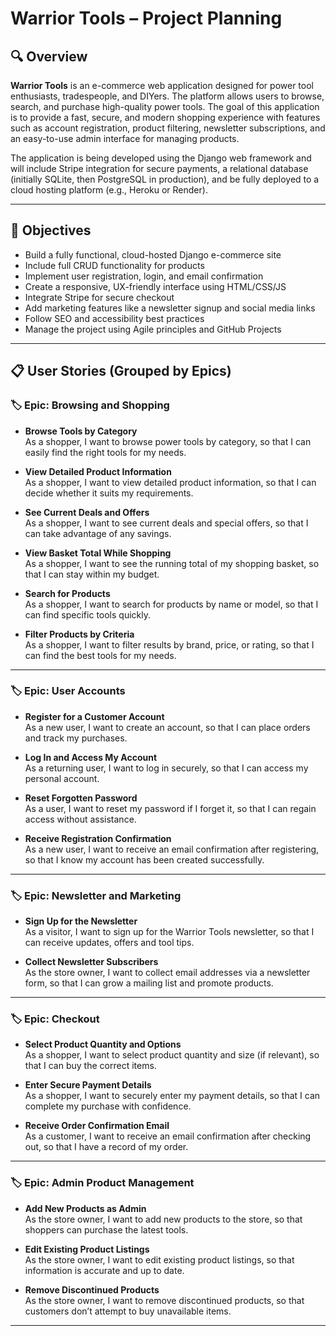 # Warrior Tools – Project Planning

## 🔍 Overview

**Warrior Tools** is an e-commerce web application designed for power tool enthusiasts, tradespeople, and DIYers. The platform allows users to browse, search, and purchase high-quality power tools. The goal of this application is to provide a fast, secure, and modern shopping experience with features such as account registration, product filtering, newsletter subscriptions, and an easy-to-use admin interface for managing products.

The application is being developed using the Django web framework and will include Stripe integration for secure payments, a relational database (initially SQLite, then PostgreSQL in production), and be fully deployed to a cloud hosting platform (e.g., Heroku or Render).

---

## 🎯 Objectives

- Build a fully functional, cloud-hosted Django e-commerce site
- Include full CRUD functionality for products
- Implement user registration, login, and email confirmation
- Create a responsive, UX-friendly interface using HTML/CSS/JS
- Integrate Stripe for secure checkout
- Add marketing features like a newsletter signup and social media links
- Follow SEO and accessibility best practices
- Manage the project using Agile principles and GitHub Projects

---

## 📋 User Stories (Grouped by Epics)

### 🏷 Epic: Browsing and Shopping

- **Browse Tools by Category**  
  As a shopper, I want to browse power tools by category, so that I can easily find the right tools for my needs.

- **View Detailed Product Information**  
  As a shopper, I want to view detailed product information, so that I can decide whether it suits my requirements.

- **See Current Deals and Offers**  
  As a shopper, I want to see current deals and special offers, so that I can take advantage of any savings.

- **View Basket Total While Shopping**  
  As a shopper, I want to see the running total of my shopping basket, so that I can stay within my budget.

- **Search for Products**  
  As a shopper, I want to search for products by name or model, so that I can find specific tools quickly.

- **Filter Products by Criteria**  
  As a shopper, I want to filter results by brand, price, or rating, so that I can find the best tools for my needs.

---

### 🏷 Epic: User Accounts

- **Register for a Customer Account**  
  As a new user, I want to create an account, so that I can place orders and track my purchases.

- **Log In and Access My Account**  
  As a returning user, I want to log in securely, so that I can access my personal account.

- **Reset Forgotten Password**  
  As a user, I want to reset my password if I forget it, so that I can regain access without assistance.

- **Receive Registration Confirmation**  
  As a new user, I want to receive an email confirmation after registering, so that I know my account has been created successfully.

---

### 🏷 Epic: Newsletter and Marketing

- **Sign Up for the Newsletter**  
  As a visitor, I want to sign up for the Warrior Tools newsletter, so that I can receive updates, offers and tool tips.

- **Collect Newsletter Subscribers**  
  As the store owner, I want to collect email addresses via a newsletter form, so that I can grow a mailing list and promote products.

---

### 🏷 Epic: Checkout

- **Select Product Quantity and Options**  
  As a shopper, I want to select product quantity and size (if relevant), so that I can buy the correct items.

- **Enter Secure Payment Details**  
  As a shopper, I want to securely enter my payment details, so that I can complete my purchase with confidence.

- **Receive Order Confirmation Email**  
  As a customer, I want to receive an email confirmation after checking out, so that I have a record of my order.

---

### 🏷 Epic: Admin Product Management

- **Add New Products as Admin**  
  As the store owner, I want to add new products to the store, so that shoppers can purchase the latest tools.

- **Edit Existing Product Listings**  
  As the store owner, I want to edit existing product listings, so that information is accurate and up to date.

- **Remove Discontinued Products**  
  As the store owner, I want to remove discontinued products, so that customers don’t attempt to buy unavailable items.

---